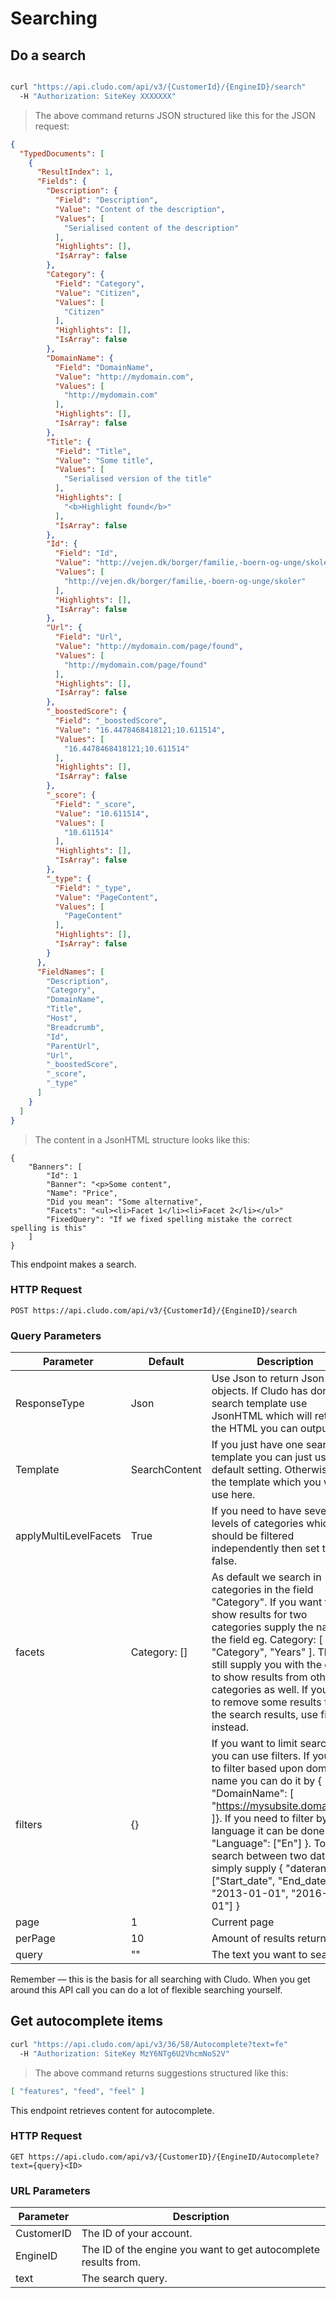 # Searching

## Do a search

```
```

```bash
curl "https://api.cludo.com/api/v3/{CustomerId}/{EngineID}/search"
  -H "Authorization: SiteKey XXXXXXX"
```

> The above command returns JSON structured like this for the JSON request:

```json
{
  "TypedDocuments": [
    {
      "ResultIndex": 1,
      "Fields": {
        "Description": {
          "Field": "Description",
          "Value": "Content of the description",
          "Values": [
            "Serialised content of the description"
          ],
          "Highlights": [],
          "IsArray": false
        },
        "Category": {
          "Field": "Category",
          "Value": "Citizen",
          "Values": [
            "Citizen"
          ],
          "Highlights": [],
          "IsArray": false
        },
        "DomainName": {
          "Field": "DomainName",
          "Value": "http://mydomain.com",
          "Values": [
            "http://mydomain.com"
          ],
          "Highlights": [],
          "IsArray": false
        },
        "Title": {
          "Field": "Title",
          "Value": "Some title",
          "Values": [
            "Serialised version of the title"
          ],
          "Highlights": [
            "<b>Highlight found</b>"
          ],
          "IsArray": false
        },
        "Id": {
          "Field": "Id",
          "Value": "http://vejen.dk/borger/familie,-boern-og-unge/skoler",
          "Values": [
            "http://vejen.dk/borger/familie,-boern-og-unge/skoler"
          ],
          "Highlights": [],
          "IsArray": false
        },
        "Url": {
          "Field": "Url",
          "Value": "http://mydomain.com/page/found",
          "Values": [
            "http://mydomain.com/page/found"
          ],
          "Highlights": [],
          "IsArray": false
        },
        "_boostedScore": {
          "Field": "_boostedScore",
          "Value": "16.4478468418121;10.611514",
          "Values": [
            "16.4478468418121;10.611514"
          ],
          "Highlights": [],
          "IsArray": false
        },
        "_score": {
          "Field": "_score",
          "Value": "10.611514",
          "Values": [
            "10.611514"
          ],
          "Highlights": [],
          "IsArray": false
        },
        "_type": {
          "Field": "_type",
          "Value": "PageContent",
          "Values": [
            "PageContent"
          ],
          "Highlights": [],
          "IsArray": false
        }
      },
      "FieldNames": [
        "Description",
        "Category",
        "DomainName",
        "Title",
        "Host",
        "Breadcrumb",
        "Id",
        "ParentUrl",
        "Url",
        "_boostedScore",
        "_score",
        "_type"
      ]
    }
  ]
}
```

> The content in a JsonHTML structure looks like this:

```
{
    "Banners": [
        "Id": 1
        "Banner": "<p>Some content",
        "Name": "Price",
        "Did you mean": "Some alternative",
        "Facets": "<ul><li>Facet 1</li><li>Facet 2</li></ul>"
        "FixedQuery": "If we fixed spelling mistake the correct spelling is this"
    ]   
}
```


This endpoint makes a search.

### HTTP Request

`POST https://api.cludo.com/api/v3/{CustomerId}/{EngineID}/search`

### Query Parameters

Parameter | Default | Description
--------- | ------- | -----------
ResponseType | Json | Use Json to return Json objects. If Cludo has done the search template use JsonHTML which will return the HTML you can output.
Template | SearchContent | If you just have one search template you can just use the default setting. Otherwise set the template which you would use here.
applyMultiLevelFacets | True | If you need to have several levels of categories which should be filtered independently then set this to false.
facets | Category: [] | As default we search in categories in the field "Category". If you want to only show results for two categories supply the name of the field eg. Category: [ "Category", "Years" ]. This will still supply you with the option to show results from other categories as well. If you need to remove some results from the search results, use filters instead.
filters | {} | If you want to limit searches you can use filters. If you want to filter based upon domain name you can do it by { "DomainName": [ "https://mysubsite.domain.com ]}. If you need to filter by e.g. language it can be done by { "Language": ["En"] }. To search between two dates simply supply { "daterange": ["Start_date", "End_date", "2013-01-01", "2016-01-01"] } 
page | 1 | Current page
perPage | 10 | Amount of results returned
query | "" | The text you want to search.


<aside class="success">
Remember — this is the basis for all searching with Cludo. When you get around this API call you can do a lot of flexible searching yourself.
</aside>

## Get autocomplete items


```bash
curl "https://api.cludo.com/api/v3/36/58/Autocomplete?text=fe"
  -H "Authorization: SiteKey MzY6NTg6U2VhcmNoS2V"
```

> The above command returns suggestions structured like this:

```json
[ "features", "feed", "feel" ]
```

This endpoint retrieves content for autocomplete.



### HTTP Request

`GET https://api.cludo.com/api/v3/{CustomerID}/{EngineID/Autocomplete?text={query}<ID>`

### URL Parameters

Parameter | Description
--------- | -----------
CustomerID | The ID of your account.
EngineID | The ID of the engine you want to get autocomplete results from.
text | The search query.
